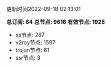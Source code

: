 更新时间2022-09-18 02:13:01

**总订阅: 64**
**总节点: 9616**
**有效节点: 1928**
- ss节点: 267
- v2ray节点: 1597
- trojan节点: 61
- ssr节点: 3
